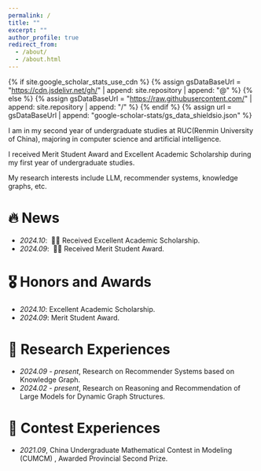 ```yaml
---
permalink: /
title: ""
excerpt: ""
author_profile: true
redirect_from: 
  - /about/
  - /about.html
---
```


{% if site.google_scholar_stats_use_cdn %}
{% assign gsDataBaseUrl = "https://cdn.jsdelivr.net/gh/" | append: site.repository | append: "@" %}
{% else %}
{% assign gsDataBaseUrl = "https://raw.githubusercontent.com/" | append: site.repository | append: "/" %}
{% endif %}
{% assign url = gsDataBaseUrl | append: "google-scholar-stats/gs_data_shieldsio.json" %}

<span class='anchor' id='about-me'></span>

I am in my second year of undergraduate studies at RUC(Renmin University of China), majoring in computer science and artificial intelligence.

I received Merit Student Award and Excellent Academic Scholarship during my first year of undergraduate studies.

My research interests include LLM, recommender systems, knowledge graphs, etc.

# 🔥 News
- *2024.10*: &nbsp;🎉🎉 Received Excellent Academic Scholarship.
- *2024.09*: &nbsp;🎉🎉 Received Merit Student Award.

# 🎖 Honors and Awards
- *2024.10*: Excellent Academic Scholarship.
- *2024.09*: Merit Student Award.

# 📖 Research Experiences
- *2024.09 - present*, Research on Recommender Systems based on Knowledge Graph.
- *2024.02 - present*, Research on Reasoning and Recommendation of Large Models for Dynamic Graph Structures.

# 💯 Contest Experiences
- *2021.09*, China Undergraduate Mathematical Contest in Modeling (CUMCM) , Awarded Provincial Second Prize.
